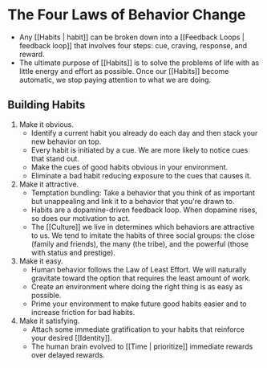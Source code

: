# The Four Laws of Behavior Change

- Any [[Habits | habit]] can be broken down into a [[Feedback Loops | feedback loop]] that involves four steps: cue, craving, response, and reward.
- The ultimate purpose of [[Habits]] is to solve the problems of life with as little energy and effort as possible. Once our [[Habits]] become automatic, we stop paying attention to what we are doing.

## Building Habits

  1. Make it obvious.
	 - Identify a current habit you already do each day and then stack your new behavior on top.
	 - Every habit is initiated by a cue. We are more likely to notice cues that stand out.
	 - Make the cues of good habits obvious in your environment.
	 - Eliminate a bad habit reducing exposure to the cues that causes it.
  2. Make it attractive.
     - Temptation bundling: Take a behavior that you think of as important but unappealing and link it to a behavior that you're drawn to.
     - Habits are a dopamine-driven feedback loop. When dopamine rises, so does our motivation to act.
     - The [[Culture]] we live in determines which behaviors are attractive to us. We tend to imitate the habits of three social groups: the close (family and friends), the many (the tribe), and the powerful (those with status and prestige).
  3. Make it easy.
     - Human behavior follows the Law of Least Effort. We will naturally gravitate toward the option that requires the least amount of work.
     - Create an environment where doing the right thing is as easy as possible.
     - Prime your environment to make future good habits easier and to increase friction for bad habits.
  4. Make it satisfying.
     - Attach some immediate gratification to your habits that reinforce your desired [[Identity]].
     - The human brain evolved to [[Time | prioritize]] immediate rewards over delayed rewards.